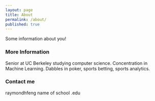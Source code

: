 ```yaml
---
layout: page
title: About
permalink: /about/
published: true
---
```


Some information about you!

### More Information

Senior at UC Berkeley studying computer science. Concentration in Machine Learning. Dabbles in poker, sports betting, sports analytics.

### Contact me

raymondhfeng name of school .edu
